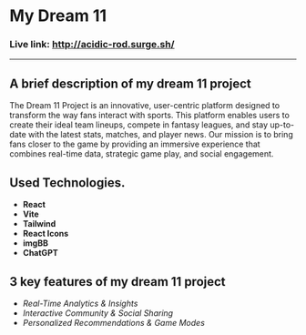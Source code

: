 
# My Dream 11
### Live link: http://acidic-rod.surge.sh/
***
## A brief description of my dream 11 project

The Dream 11 Project is an innovative, user-centric platform designed to transform the way fans interact with sports. This platform enables users to create their ideal team lineups, compete in fantasy leagues, and stay up-to-date with the latest stats, matches, and player news. Our mission is to bring fans closer to the game by providing an immersive experience that combines real-time data, strategic game play, and social engagement.

## Used Technologies.
 * **React**
 * **Vite**
 * **Tailwind**
 * **React Icons**
 * **imgBB**
 * **ChatGPT**


## 3 key features of my dream 11 project

* *Real-Time Analytics & Insights*
* *Interactive Community & Social Sharing*
* *Personalized Recommendations & Game Modes*